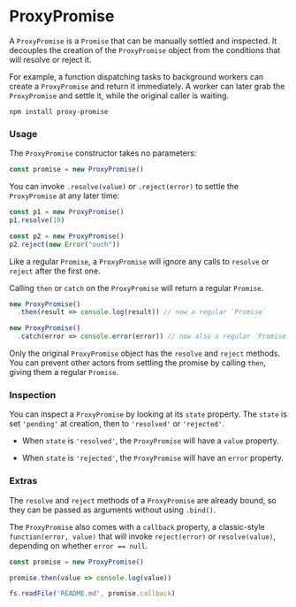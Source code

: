 # ProxyPromise

A `ProxyPromise` is a `Promise` that can be manually settled and inspected. It
decouples the creation of the `ProxyPromise` object from the conditions that will
resolve or reject it.

For example, a function dispatching tasks to background workers can create a
`ProxyPromise` and return it immediately. A worker can later grab the `ProxyPromise`
and settle it, while the original caller is waiting.

```
npm install proxy-promise
```


### Usage

The `ProxyPromise` constructor takes no parameters:

```javascript
const promise = new ProxyPromise()
```

You can invoke `.resolve(value)` or `.reject(error)` to settle the `ProxyPromise`
at any later time:

```javascript
const p1 = new ProxyPromise()
p1.resolve(10)

const p2 = new ProxyPromise()
p2.reject(new Error("ouch"))
```

Like a regular `Promise`, a `ProxyPromise` will ignore any calls to `resolve`
or `reject` after the first one.

Calling `then` or `catch` on the `ProxyPromise` will return a regular `Promise`.

```javascript
new ProxyPromise()
  .then(result => console.log(result)) // now a regular `Promise`

new ProxyPromise()
  .catch(error => console.error(error)) // now also a regular `Promise`
```

Only the original `ProxyPromise` object has the `resolve` and `reject` methods.
You can prevent other actors from settling the promise by calling `then`,
giving them a regular `Promise`.


### Inspection

You can inspect a `ProxyPromise` by looking at its `state` property. The `state`
is set `'pending'` at creation, then to `'resolved'` or `'rejected'`.

- When `state` is `'resolved'`, the `ProxyPromise` will have a `value` property.

- When `state` is `'rejected'`, the `ProxyPromise` will have an `error` property.


### Extras

The `resolve` and `reject` methods of a `ProxyPromise` are already bound, so they
can be passed as arguments without using `.bind()`.

The `ProxyPromise` also comes with a `callback` property, a classic-style `function(error, value)`
that will invoke `reject(error)` or `resolve(value)`, depending on whether `error == null`.

```javascript
const promise = new ProxyPromise()

promise.then(value => console.log(value))

fs.readFile('README.md', promise.callback)
```
